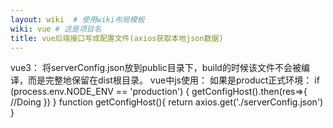 ```yaml
---
layout: wiki  # 使用wiki布局模板
wiki: vue # 这是项目名
title: vue后端接口写成配置文件(axios获取本地json数据)
---
```


vue3： 将serverConfig.json放到public目录下，build的时候该文件不会被编译，而是完整地保留在dist根目录。 vue中js使用： 如果是product正式环境： if (process.env.NODE\_ENV == 'production') { getConfigHost().then(res=>{ //Doing }) } function getConfigHost(){ return axios.get('./serverConfig.json') }